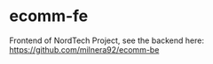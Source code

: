 # ecomm-fe
Frontend of NordTech Project, see the backend here: https://github.com/milnera92/ecomm-be
